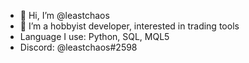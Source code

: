 - 👋 Hi, I’m @leastchaos
- 🌱 I’m a hobbyist developer, interested in trading tools
- Language I use: Python, SQL, MQL5
- Discord: @leastchaos#2598
<!---
leastchaos/leastchaos is a ✨ special ✨ repository because its `README.md` (this file) appears on your GitHub profile.
You can click the Preview link to take a look at your changes.
--->
